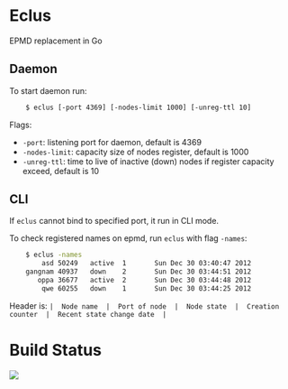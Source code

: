 # Eclus #

EPMD replacement in Go

## Daemon ##

To start daemon run:

```sh
    $ eclus [-port 4369] [-nodes-limit 1000] [-unreg-ttl 10]
```

Flags:

 - `-port`: listening port for daemon, default is 4369
 - `-nodes-limit`: capacity size of nodes register, default is 1000
 - `-unreg-ttl`: time to live of inactive (down) nodes if register capacity exceed, default is 10

## CLI ##

If `eclus` cannot bind to specified port, it run in CLI mode.

To check registered names on epmd, run `eclus` with flag `-names`:

```sh
    $ eclus -names
        asd 50249   active  1       Sun Dec 30 03:40:47 2012
    gangnam 40937   down    2       Sun Dec 30 03:44:51 2012
       oppa 36677   active  2       Sun Dec 30 03:44:48 2012
        qwe 60255   down    1       Sun Dec 30 03:44:25 2012
```

Header is: `|  Node name  |  Port of node  |  Node state  |  Creation counter  |  Recent state change date  |`


# Build Status #

<a href="http://goci.me/project/github.com/metachord/eclus">
<img src="http://goci.me/project/image/github.com/metachord/eclus" />
</a>
